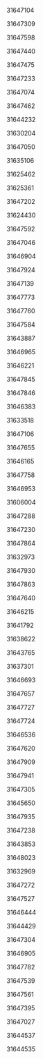 31647104

31647309

31647598

31647440

31647475

31647233

31647074

31647462

31644232

31630204

31647050

31635106

31625462

31625361

31647202

31624430

31647592

31647046

31646904

31647924

31647139

31647773

31647760

31647584

31643887

31646965

31646221

31647845

31647846

31646383

31633518

31647106

31647655

31646165

31647758

31646953

31606004

31647288

31647230

31647864

31632973

31647930

31647863

31647640

31646215

31641792

31638622

31643765

31637301

31646693

31647657

31647727

31647724

31646536

31647620

31647909

31647941

31647305

31645650

31647935

31647238

31643853

31648023

31632969

31647272

31647527

31646444

31644429

31647304

31646905

31647782

31647539

31647561

31647395

31647027

31644537

31644535

